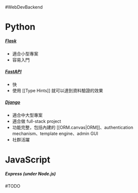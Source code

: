 #WebDevBackend 

# Python

##### [Flask](https://flask.palletsprojects.com/)

- 適合小型專案
- 容易入門

##### [FastAPI](https://fastapi.tiangolo.com/)

- 快
- 使用 [[Type Hints]] 就可以達到資料驗證的效果

##### [Django](https://www.djangoproject.com/)

- 適合中大型專案
- 適合做 full-stack project
- 功能完整，包括內建的 [[ORM.canvas|ORM]]、authentication mechanism、template engine、admin GUI
- 社群活躍

# JavaScript

##### Express (under Node.js)

#TODO 
